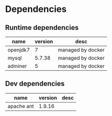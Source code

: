 # Dependencies

## Runtime dependencies
|name|version|desc|
|----|----|----|
|openjdk7|7|managed by docker|
|mysql|5.7.38|managed by docker|
|adminer|5|managed by docker|

## Dev dependencies
|name|version|desc|
|----|----|----|
|apache ant|1.9.16||
